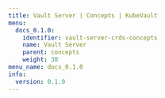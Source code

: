 ```yaml
---
title: Vault Server | Concepts | KubeVault
menu:
  docs_0.1.0:
    identifier: vault-server-crds-concepts
    name: Vault Server
    parent: concepts
    weight: 30
menu_name: docs_0.1.0
info:
  version: 0.1.0
---
```


